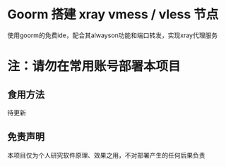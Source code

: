 # Goorm 搭建 xray vmess / vless 节点

使用goorm的免费ide，配合其alwayson功能和端口转发，实现xray代理服务

# 注：请勿在常用账号部署本项目

## 食用方法

待更新

## 免责声明

本项目仅为个人研究软件原理、效果之用，不对部署产生的任何后果负责
